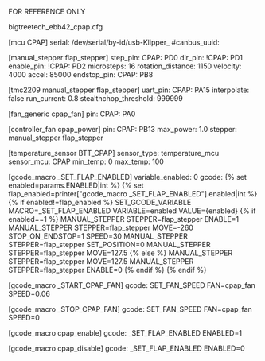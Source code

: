FOR REFERENCE ONLY

bigtreetech_ebb42_cpap.cfg

[mcu CPAP]
serial: /dev/serial/by-id/usb-Klipper_
#canbus_uuid: 

[manual_stepper flap_stepper]
step_pin: CPAP: PD0
dir_pin: !CPAP: PD1
enable_pin: !CPAP: PD2
microsteps: 16
rotation_distance: 1150
velocity: 4000
accel: 85000
endstop_pin: CPAP: PB8

[tmc2209 manual_stepper flap_stepper]
uart_pin: CPAP: PA15
interpolate: false
run_current: 0.8
stealthchop_threshold: 999999

[fan_generic cpap_fan]
pin: CPAP: PA0

[controller_fan cpap_power]
pin: CPAP: PB13
max_power: 1.0
stepper: manual_stepper flap_stepper

[temperature_sensor BTT_CPAP]
sensor_type: temperature_mcu
sensor_mcu: CPAP
min_temp: 0
max_temp: 100

[gcode_macro _SET_FLAP_ENABLED]
variable_enabled: 0
gcode:
    {% set enabled=params.ENABLED|int %}
	{% set flap_enabled=printer["gcode_macro _SET_FLAP_ENABLED"].enabled|int %}
	{% if enabled!=flap_enabled %}
		SET_GCODE_VARIABLE MACRO=_SET_FLAP_ENABLED VARIABLE=enabled VALUE={enabled}
		{% if enabled==1 %}
			MANUAL_STEPPER STEPPER=flap_stepper ENABLE=1
			MANUAL_STEPPER STEPPER=flap_stepper MOVE=-260 STOP_ON_ENDSTOP=1 SPEED=30
			MANUAL_STEPPER STEPPER=flap_stepper SET_POSITION=0
            MANUAL_STEPPER STEPPER=flap_stepper MOVE=127.5
        {% else %}
			MANUAL_STEPPER STEPPER=flap_stepper MOVE=127.5
			MANUAL_STEPPER STEPPER=flap_stepper ENABLE=0
		{% endif %}
	{% endif %}

[gcode_macro _START_CPAP_FAN]
gcode:
    SET_FAN_SPEED FAN=cpap_fan SPEED=0.06

[gcode_macro _STOP_CPAP_FAN]
gcode:
    SET_FAN_SPEED FAN=cpap_fan SPEED=0

[gcode_macro cpap_enable]
gcode:
    _SET_FLAP_ENABLED ENABLED=1
    
[gcode_macro cpap_disable]
gcode:
    _SET_FLAP_ENABLED ENABLED=0
